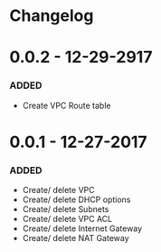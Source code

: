 # Changelog

# 0.0.2 - 12-29-2917
### ADDED
- Create VPC Route table

# 0.0.1 - 12-27-2017
### ADDED
- Create/ delete VPC
- Create/ delete DHCP options
- Create/ delete Subnets
- Create/ delete VPC ACL
- Create/ delete Internet Gateway
- Create/ delete NAT Gateway
